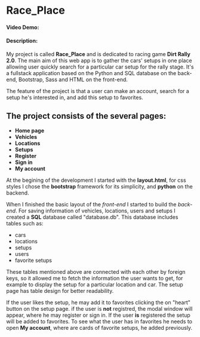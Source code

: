 # Race_Place
#### Video Demo:  <URL HERE>
#### Description:
My project is called **Race_Place** and is dedicated to racing game **Dirt Rally 2.0**.
The main aim of this web app is to gather the cars' setups in one place allowing user quickly search for a particular car setup for the rally stage. It's a fullstack application based on the Python and SQL database on the back-end, Bootstrap, Sass and HTML on the front-end.

 The feature of the project is that a user can make an account, search for a setup he's interested in, and add this setup to favorites.

## The project consists of the several pages:
* **Home page**
* **Vehicles**
* **Locations**
* **Setups**
* **Register**
* **Sign in**
* **My account**

At the begining of the development I started with the **layout.html**, for css styles I chose the **bootstrap** framework for its simplicity, and **python** on the backend. 

When I finished the basic layout of the *front-end* I started to build the *back-end*.
For saving information of vehicles, locations, users and setups I created a **SQL** database called "database.db". This database includes tables such as:
* cars
* locations
* setups
* users
* favorite setups

These tables mentioned above are connected with each other by foreign keys, so it allowed me to fetch the information the user wants to get, for example to display the setup for a particular location and car. The setup page has table design for better readability.

If the user likes the setup, he may add it to favorites clicking the on "heart" button on the setup page. if the user is **not** registred, the modal window will appear, where he may register or sign in. If the user **is** registered the setup will be added to favorites. To see what the user has in favorites he needs to open **My account**, where are cards of favorite setups, he added previously.